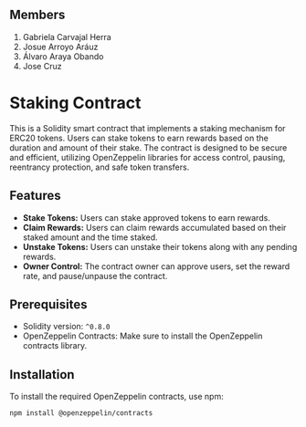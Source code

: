 ## Members

1. Gabriela Carvajal Herra
2. Josue Arroyo Aráuz
3. Álvaro Araya Obando
4. Jose Cruz

# Staking Contract

This is a Solidity smart contract that implements a staking mechanism for ERC20 tokens. Users can stake tokens to earn rewards based on the duration and amount of their stake. The contract is designed to be secure and efficient, utilizing OpenZeppelin libraries for access control, pausing, reentrancy protection, and safe token transfers.

## Features

- **Stake Tokens:** Users can stake approved tokens to earn rewards.
- **Claim Rewards:** Users can claim rewards accumulated based on their staked amount and the time staked.
- **Unstake Tokens:** Users can unstake their tokens along with any pending rewards.
- **Owner Control:** The contract owner can approve users, set the reward rate, and pause/unpause the contract.

## Prerequisites

- Solidity version: `^0.8.0`
- OpenZeppelin Contracts: Make sure to install the OpenZeppelin contracts library.

## Installation

To install the required OpenZeppelin contracts, use npm:

```bash
npm install @openzeppelin/contracts
